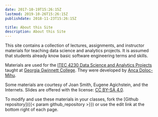 ```yaml
---
date: 2017-10-19T15:26:15Z 
lastmod: 2019-10-26T15:26:15Z
publishdate: 2018-11-23T15:26:15Z

title: About this Site
description: About this Site
---
```


This site contains a collection of lectures, assignments, and instructor materials for teaching data science and analytics projects. It is assumed that students already know basic software engineering terms and skills. 

Materials are used for the [ITEC 4230 Data Science and Analytics Projects](https://ggc-dsa.github.io/dsacapstone-resources/) taught at [Georgia Gwinnett College](https://ggc.edu). They were developed by [Anca Doloc-Mihu](https://www.ggc.edu/about-ggc/directory/anca-doloc-mihu).

Some materials are courtesy of Joan Smith, Eugene Agichstein, and the Internets. Slides are offered with the license: [CC BY-SA 4.0](http://creativecommons.org/licenses/by-sa/4.0/).

To modify and use these materials in your classes, fork the [Github repository]({{< param github_repository >}}) or use the edit link at the bottom right of each page.


